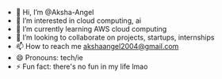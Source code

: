 - 👋 Hi, I’m @Aksha-Angel
- 👀 I’m interested in cloud computing, ai
- 🌱 I’m currently learning AWS cloud computing
- 💞️ I’m looking to collaborate on projects, startups, internships
- 📫 How to reach me akshaangel2004@gmail.com
- 😄 Pronouns: tech/ie
- ⚡ Fun fact: there's no fun in my life lmao

<!---
Aksha-Angel/Aksha-Angel is a ✨ special ✨ repository because its `README.md` (this file) appears on your GitHub profile.
You can click the Preview link to take a look at your changes.
--->
